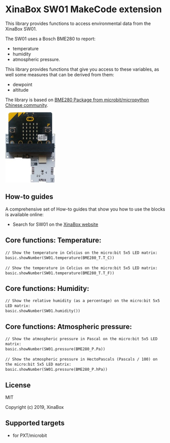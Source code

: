 # XinaBox SW01 MakeCode extension

This library provides functions to access environmental data from the XinaBox SW01.

The SW01 uses a Bosch BME280 to report:
* temperature 
* humidity 
* atmospheric pressure.

This library provides functions that give you access to these variables, as well some measures that can be derived from them:
* dewpoint
* altitude

The library is based on [BME280 Package from microbit/micropython Chinese community](https://github.com/makecode-extensions/BME280).
  
![](sw01.jpg)

## How-to guides

A comprehensive set of How-to guides that show you how to use the blocks is available online:
* Search for SW01 on the [XinaBox website](https://xinabox.cc/)


## Core functions: Temperature:

```blocks
// Show the temperature in Celcius on the micro:bit 5x5 LED matrix:
basic.showNumber(SW01.temperature(BME280_T.T_C))

// Show the temperature in Celcius on the micro:bit 5x5 LED matrix:
basic.showNumber(SW01.temperature(BME280_T.T_F))

```


## Core functions: Humidity:

```blocks
// Show the relative humidity (as a percentage) on the micro:bit 5x5 LED matrix:
basic.showNumber(SW01.humidity())

```

## Core functions: Atmospheric pressure:

```blocks
// Show the atmospheric pressure in Pascal on the micro:bit 5x5 LED matrix:
basic.showNumber(SW01.pressure(BME280_P.Pa))

// Show the atmospheric pressure in HectoPascals (Pascals / 100) on the micro:bit 5x5 LED matrix:
basic.showNumber(SW01.pressure(BME280_P.hPa))

```



## License

MIT

Copyright (c) 2019, XinaBox  

## Supported targets

* for PXT/microbit

